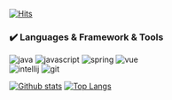 [![Hits](https://hits.seeyoufarm.com/api/count/incr/badge.svg?url=https%3A%2F%2Fgithub.com%2Fjaesungahn91&count_bg=%2379C83D&title_bg=%23555555&icon=&icon_color=%23E7E7E7&title=hits&edge_flat=true)](https://hits.seeyoufarm.com)
### :heavy_check_mark: Languages & Framework & Tools
![java](https://img.shields.io/badge/Languages-Java-red?style=flat-square&logo=java&logoColor=red)
![javascript](https://img.shields.io/badge/Languages-JavaScript-yellow?style=flat-square&logo=JavaScript)
![spring](https://img.shields.io/badge/Framework-Spring-green?style=flat-square&logo=Spring)
![vue](https://img.shields.io/badge/Framework-Vue.js-success?style=flat-square&logo=vue.js)
<br>
![intellij](https://img.shields.io/badge/Tools-IntelliJ-lightgrey?style=flat-square&logo=IntelliJ%20IDEA)
![git](https://img.shields.io/badge/Tools-Git-blueviolet?style=flat-square&logo=Git&logoColor=A100FF)

[![Github stats](https://github-readme-stats.vercel.app/api?username=jaesungahn91&show_icons=true&include_all_commits=true)](https://github.com/jaesungahn91/github-readme-stats)
[![Top Langs](https://github-readme-stats.vercel.app/api/top-langs/?username=jaesungahn91&layout=compact)](https://github.com/jaesungahn91/github-readme-stats)
